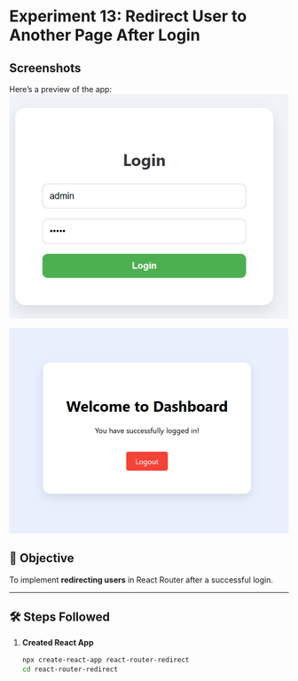 # Experiment 13: Redirect User to Another Page After Login

## Screenshots

Here’s a preview of the app:
![App Screenshot](public/ss1.png)

![App Screenshot](public/ss2.png)


## 🎯 Objective
To implement **redirecting users** in React Router after a successful login.

---

## 🛠️ Steps Followed

1. **Created React App**
   ```bash
   npx create-react-app react-router-redirect
   cd react-router-redirect
